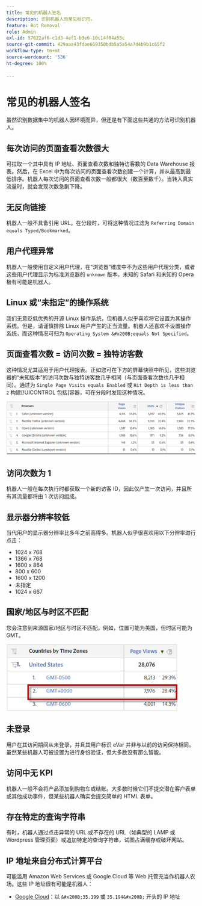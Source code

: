 ```yaml
---
title: 常见的机器人签名
description: 识别机器人的常见标识符。
feature: Bot Removal
role: Admin
exl-id: 57622af6-c1d3-4ef1-b3e6-10c14f04a55c
source-git-commit: 429aaa43fdae669350bdb5a5a54a7d4b9b1c65f2
workflow-type: tm+mt
source-wordcount: '536'
ht-degree: 100%

---
```


# 常见的机器人签名

虽然识别数据集中的机器人因环境而异，但还是有下面这些共通的方法可识别机器人。

## 每次访问的页面查看次数很大

可拉取一个其中具有 IP 地址、页面查看次数和独特访客数的 Data Warehouse 报表。然后，在 Excel 中为每次访问的页面查看次数创建一个计算，并从最高到最低排序。机器人每次访问的页面查看次数一般都很大（数百至数千）。当转入真实流量时，就会发现次数急剧下降。

## 无反向链接

机器人一般不具备引用 URL。在分段时，可将这种情况过滤为 `Referring Domain equals Typed/Bookmarked`。

## 用户代理异常

机器人一般使用自定义用户代理，在“浏览器”维度中不为这些用户代理分类，或者这些用户代理显示为标准浏览器的 `unknown` 版本。未知的 Safari 和未知的 Opera 极有可能是机器人。

## Linux 或“未指定”的操作系统

我们无意贬低优秀的开源 Linux 操作系统，但机器人似乎喜欢将它设置为其操作系统。但是，请谨慎排除 Linux 用户产生的正当流量。机器人还喜欢不设置操作系统，而这种情况可归为 `Operating System &#x200B;equals Not Specified`。

## 页面查看次数 = 访问次数 = 独特访客数

这种情况尤其适用于用户代理报表。正如您可在下方的屏幕快照中所见，这些浏览器的“未知版本”的访问次数与独特访客数几乎相同（与页面查看次数也几乎相同）。通过为 `Single Page Visits equals Enabled` 或 `Hit Depth is less than 2` 构建[!UICONTROL 包括]容器，可在分段时发现这种情况。

![](/help/admin/admin/c-manage-report-suites/c-edit-report-suites/general/bot-removal/assets/bots-browsers-unknown.png)

## 访问次数为 1

机器人一般在每次执行时都获取一个新的访客 ID，因此仅产生一次访问，并且所有其流量都将由 1 次访问组成。

## 显示器分辨率较低

当代用户的显示器分辨率比多年之前高得多。机器人似乎很喜欢用以下分辨率进行点击：

* 1024 x 768
* 1366 x 768
* 1600 x 864
* 800 x 600
* 1600 x 1200
* 未指定
* 1024 x 667

## 国家/地区与时区不匹配

您会注意到来源国家/地区与时区不匹配。例如，位置可能为美国，但时区可能为 GMT。

![](/help/admin/admin/c-manage-report-suites/c-edit-report-suites/general/bot-removal/assets/bots-country-time-zone.png)

## 未登录

用户在其访问期间从未登录，并且其用户标识 eVar 并非与以前的访问保持相同。虽然某些机器人可被设置为进行身份验证，但大多数没有那么智能。

## 访问中无 KPI

机器人一般不会将产品添加到购物车或结账。大多数时候它们不提交潜在客户表单或其他成功事件，但某些机器人确实会提交简单的 HTML 表单。

## 存在特定的查询字符串

有时，机器人通过点击异常的 URL 或不存在的 URL（如典型的 LAMP 或 Wordpress 管理页面）或追加特定的查询字符串，试图占满缓存或破坏网站。

## IP 地址来自分布式计算平台

可能滥用 Amazon Web Services 或 Google Cloud 等 Web 托管充当作机器人农场。这些 IP 地址很有可能是机器人：
* [Google Cloud](https://cloud.google.com/compute/)：以 `&#x200B;35.199` 或 `35.194&#x200B;` 开头的 IP 地址
